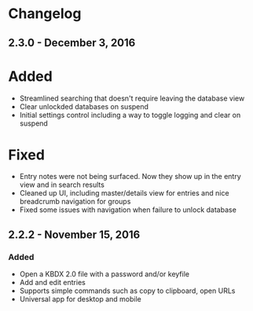 # Changelog

## 2.3.0 - December 3, 2016
# Added
- Streamlined searching that doesn't require leaving the database view
- Clear unlockded databases on suspend
- Initial settings control including a way to toggle logging and clear on suspend

# Fixed
- Entry notes were not being surfaced. Now they show up in the entry view and in search results
- Cleaned up UI, including master/details view for entries and nice breadcrumb navigation for groups
- Fixed some issues with navigation when failure to unlock database

## 2.2.2 - November 15, 2016
### Added
- Open a KBDX 2.0 file with a password and/or keyfile
- Add and edit entries
- Supports simple commands such as copy to clipboard, open URLs
- Universal app for desktop and mobile